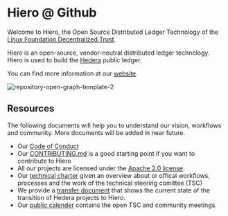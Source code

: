 # Hiero @ Github

Welcome to Hiero, the Open Source Distributed Ledger Technology of the [Linux Foundation Decentralized Trust](https://www.lfdecentralizedtrust.org).

Hiero is an open-source, vendor-neutral distributed ledger technology. Hiero is used to build the [Hedera](https://hedera.com) public ledger.

You can find more information at our [website](https://hiero.org).

![repository-open-graph-template-2](https://github.com/user-attachments/assets/c0a1df9c-2a13-42ec-82ba-5e0df044750e)


## Resources

The following documents will help you to understand our vision, workflows and community. More documents will be added in near future.

- Our [Code of Conduct](https://www.lfdecentralizedtrust.org/code-of-conduct)
- Our [CONTRIBUTING.md](https://github.com/hiero-ledger/.github/blob/main/CONTRIBUTING.md) is a good starting point if you want to contribute to Hiero
- All our projects are licensed under the [Apache 2.0 license](https://github.com/hiero-ledger/.github/blob/main/LICENSE.md).
- Our [technical charter](https://github.com/hiero-ledger/hiero/blob/main/technical-charter.md) given an overview about or offical workflows, processes and the work of the technical steering comittee (TSC)
- We provide a [transfer document](https://github.com/hiero-ledger/hiero/blob/main/transition.md) that shows the current state of the transition of Hedera projects to Hiero.
- Our [public calender](https://zoom-lfx.platform.linuxfoundation.org/meetings/lf-decentralized-trust) contains the open TSC and community meetings.
